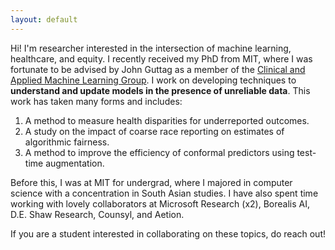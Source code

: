 ```yaml
---
layout: default
--- 
```


Hi! I'm researcher interested in the intersection of machine learning, healthcare, and equity. I recently received my PhD from MIT, where I was fortunate to be advised by John Guttag as a member of the [Clinical and Applied Machine Learning Group](https://mit-caml.github.io). I work on developing techniques to **understand and update models in the presence of unreliable data**. This work has taken many forms and includes:
1. A method to measure health disparities for underreported outcomes.
2. A study on the impact of coarse race reporting on estimates of algorithmic fairness.
3. A method to improve the efficiency of conformal predictors using test-time augmentation.


<!-- Measuring rates of underreporting I work on techniques to 1)  model societal biases in large health datasets and 2) improve existing models by learning to transform the *data* instead of the model. My recent work has considered how we can measure health disparities (even when an outcome is underreported!) and the impact of coarse race reporting on estimates of algorithmic fairness. -->

Before this, I was at MIT for undergrad, where I majored in computer science with a concentration in South Asian studies. I have also spent time working with lovely collaborators at Microsoft Research (x2), Borealis AI, D.E. Shaw Research, Counsyl, and Aetion. 

If you are a student interested in collaborating on these topics, do reach out!